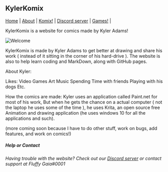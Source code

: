 ## KylerKomix

[Home](https://xiaobao13.github.io/KylerKomix) | [About](https://xiaobao13.github.io/KylerKomix/About) | [Komix!](https://xiaobao13.github.io/KylerKomix/Komix) | [Discord server](https://discord.gg/hG2XdDethJ) | [Games!](https://xiaobao13.github.io/KylerKomix/Games) |

   KylerKomix is a website for comics made by Kyler Adams!
   
   ![Welcome](/KylerKomix/welcome1.png)
  
KylerKomix is made by Kyler Adams to get better at drawing and share his work ( instead of it sitting in the corner of his hard-drive ).
The website is also to help learn coding and MarkDown, along with GitHub pages.

About Kyler:

   Likes:
         Video Games
         Art
         Music
         Spending Time with friends
         Playing with his dogs
         Etc.
         
   
   How the comics are made:
                           Kyler uses an application called Paint.net for most of his work, But when he gets the chance on a actual computer ( not the laptop he uses some of the time ),
                           he uses Krita, an open source free Animation and drawing application (he uses windows 10 for all the applications and such).
                           
   
   (more coming soon because I have to do other stuff, work on bugs, add features, and work on comics!)
         
         

##### Help or Contact

###### Having trouble with the website? Check out our [Discord server](https://discord.gg/hG2XdDethJ) or contact support at Fluffy Gaia#0001
